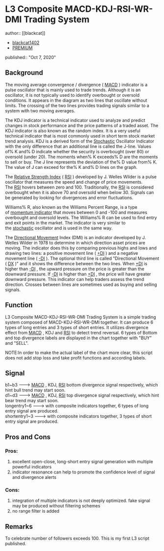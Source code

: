 # L3 Composite MACD-KDJ-RSI-WR-DMI Trading System

author:: [[blackcat]] 

- [blackcat1402](https://www.tradingview.com/u/blackcat1402/)
- [PREMIUM](https://www.tradingview.com/gopro/?source=badge&feature=pro_premium)

published:: "Oct 7, 2020"



## Background  
  
The moving average convergence / divergence ( [MACD](https://www.tradingview.com/scripts/macd/) ) indicator is a pulse oscillator that is mainly used to trade trends. Although it is an oscillator, it is not typically used to identify overbought or oversold conditions. It appears in the diagram as two lines that oscillate without limits. The crossing of the two lines provides trading signals similar to a system with two moving averages.  
  
The KDJ indicator is a technical indicator used to analyze and predict changes in stock performance and the price patterns of a traded asset. The KDJ indicator is also known as the random index. It is a very useful technical indicator that is most commonly used in short term stock market trend analysis. KDJ is a derived form of the [Stochastic](https://www.tradingview.com/scripts/stochastic/) Oscillator Indicator with the only difference that an additional line is called the J-line. Values of% K and% D indicate whether the security is overbought (over 80) or oversold (under 20). The moments when% K exceeds% D are the moments to sell or buy. The J line represents the deviation of the% D value from% K. The value of J can exceed for the% K and% D lines on the graph.  
  
The [Relative Strength Index](https://www.tradingview.com/scripts/relativestrengthindex/) ( [RSI](https://www.tradingview.com/scripts/relativestrengthindex/) ) developed by J. Welles Wilder is a pulse oscillator that measures the speed and change of price movements. The [RSI](https://www.tradingview.com/scripts/relativestrengthindex/) hovers between zero and 100. Traditionally, the [RSI](https://www.tradingview.com/scripts/relativestrengthindex/) is considered overbought when it is above 70 and oversold when below 30. Signals can be generated by looking for divergences and error fluctuations.  
  
Williams% R, also known as the Williams Percent Range, is a type of [momentum indicator](https://www.tradingview.com/scripts/momentum/) that moves between 0 and -100 and measures overbought and oversold levels. The Williams% R can be used to find entry and exit points in the market. The indicator is very similar to the [stochastic](https://www.tradingview.com/scripts/stochastic/) oscillator and is used in the same way.  
  
The [Directional Movement](https://www.tradingview.com/scripts/directionalmovement/) Index (DMI) is an indicator developed by J. Welles Wilder in 1978 to determine in which direction asset prices are moving. The indicator does this by comparing previous highs and lows and drawing two lines: a positive movement line ( [+DI](https://www.tradingview.com/scripts/directionalmovement/) ) and a negative movement line ( [-DI](https://www.tradingview.com/scripts/directionalmovement/) ). The optional third line is called "Directional Movement ( [DX](https://www.tradingview.com/symbols/NYSE-DX/) )" and it shows the difference between the two lines. When [+DI](https://www.tradingview.com/scripts/directionalmovement/) is higher than [-DI](https://www.tradingview.com/scripts/directionalmovement/) , the upward pressure on the price is greater than the downward pressure. If [-DI](https://www.tradingview.com/scripts/directionalmovement/) is higher than [+DI](https://www.tradingview.com/scripts/directionalmovement/) , the price will have greater downward pressure. This indicator can help traders assess the trend direction. Crosses between lines are sometimes used as buying and selling signals.  
  
## Function  
  
L3 Composite MACD-KDJ-RSI-WR-DMI Trading System is a simple trading system composed of MACD-KDJ-RSI-WR-DMI together. It can produce 6 types of long entries and 3 types of short entries. It utilizes divergence effect from [MACD](https://www.tradingview.com/scripts/macd/) , KDJ and [RSI](https://www.tradingview.com/scripts/relativestrengthindex/) to detect trend reversal. 6 types of Bottom and top divergence labels are displayed in the chart together with "BUY" and "SELL".  
  
NOTE:In order to make the actual label of the chart more clear, this script does not add stop loss and take profit functions and according labels.  
  
## Signal  
  
b1~b3 ---> [MACD](https://www.tradingview.com/scripts/macd/) , KDJ, [RSI](https://www.tradingview.com/scripts/relativestrengthindex/) bottom divergence signal respectively, which hint bull trend may start soon.  
d1~d3 ---> [MACD](https://www.tradingview.com/scripts/macd/) , KDJ, [RSI](https://www.tradingview.com/scripts/relativestrengthindex/) top divergence signal respectively, which hint bear trend may start soon.  
longentry1~6 ---> with composite indicators together, 6 types of long entry signal are produced.  
shortentry1~3 ---> with composite indicators together, 3 types of short entry signal are produced.  
  
## Pros and Cons  
  
### Pros:  
  
1. excellent open-close, long-short entry signal generation with multiple powerful indicators  
2. indicator resonance can help to promote the confidence level of signal and divergence alerts  
  
  
### Cons:  
  
1. integration of multiple indicators is not deeply optimized. fake signal may be produced without filtering schemes  
2. no range filter is added  
  
  
## Remarks  
  
To celebrate number of followers exceeds 100. This is my first L3 script published.  
  
